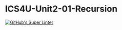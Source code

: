 # ICS4U-Unit2-01-Recursion

[![GitHub's Super Linter](https://github.com/liam-fletcher1/ICS4U-Unit2-01-Recursion/workflows/GitHub's%20Super%20Linter/badge.svg)](https://github.com/liam-fletcher1/ICS4U-Unit2-01-Recursion/actions)
